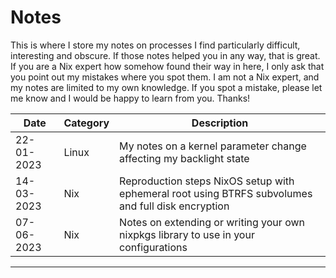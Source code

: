 # Notes

This is where I store my notes on processes I find particularly difficult, interesting and obscure. If those notes helped you in any way, that is great. If you are a Nix expert how somehow found their way in here, I only ask that you point out my mistakes where you spot them. I am not a Nix expert, and my notes are limited to my own knowledge. If you spot a mistake, please let me know and I would be happy to learn from you. Thanks!

| Date       | Category | Description                                                                                        |
| ---------- | -------- | -------------------------------------------------------------------------------------------------- |
| 22-01-2023 | Linux    | My notes on a kernel parameter change affecting my backlight state                                 |
| 14-03-2023 | Nix      | Reproduction steps NixOS setup with ephemeral root using BTRFS subvolumes and full disk encryption |
| 07-06-2023 | Nix      | Notes on extending or writing your own nixpkgs library to use in your configurations               |

---
